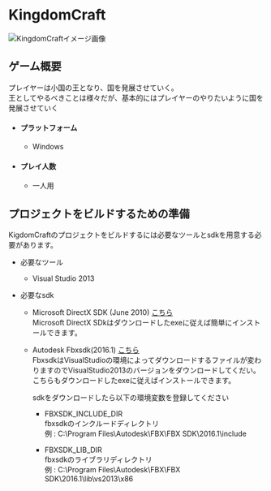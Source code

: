 # KingdomCraft


![KingdomCraftイメージ画像](https://cloud.githubusercontent.com/assets/16873201/20256951/ffe0119c-aa89-11e6-80d6-514e860e5b2f.jpg)


ゲーム概要
---
プレイヤーは小国の王となり、国を発展させていく。  
王としてやるべきことは様々だが、基本的にはプレイヤーのやりたいように国を発展させていく

* #### プラットフォーム
  * Windows

* #### プレイ人数
  * 一人用


プロジェクトをビルドするための準備
---

KigdomCraftのプロジェクトをビルドするには必要なツールとsdkを用意する必要があります。

* 必要なツール
  * Visual Studio 2013  


* 必要なsdk  
  * Microsoft DirectX SDK (June 2010)  [こちら](https://www.microsoft.com/en-us/download/details.aspx?id=6812)  
    Microsoft DirectX SDkはダウンロードしたexeに従えば簡単にインストールできます。

  * Autodesk Fbxsdk(2016.1)  [こちら](http://usa.autodesk.com/adsk/servlet/pc/item?id=24535361&siteID=123112)  
    FbxsdkはVisualStudioの環境によってダウンロードするファイルが変わりますのでVisualStudio2013のバージョンをダウンロードしてくだい。  
    こちらもダウンロードしたexeに従えばインストールできます。

    sdkをダウンロードしたら以下の環境変数を登録してください  
    * FBXSDK_INCLUDE_DIR  
      fbxsdkのインクルードディレクトリ  
      例 : C:\Program Files\Autodesk\FBX\FBX SDK\2016.1\include

    * FBXSDK_LIB_DIR  
      fbxsdkのライブラリディレクトリ  
      例 : C:\Program Files\Autodesk\FBX\FBX SDK\2016.1\lib\vs2013\x86
